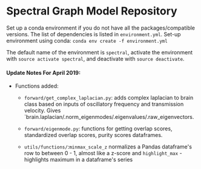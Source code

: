 # Spectral Graph Model Repository

Set up a conda environment if you do not have all the packages/compatible versions.
The list of dependencies is listed in `environment.yml`. Set-up environment using conda: 
`conda env create -f environment.yml`

The default name of the environment is `spectral`, activate the environment with `source activate spectral`, and deactivate with `source deactivate`.

#### Update Notes For April 2019:
 - Functions added:
    - `forward/get_complex_laplacian.py`: adds complex laplacian to brain class based on inputs of oscillatory frequency and transmission velocity. Gives `brain.laplacian/.norm_eigenmodes/.eigenvalues/.raw_eigenvectors.

    - `forward/eigenmode.py`: functions for getting overlap scores, standardized overlap scores, purity scores dataframes.

    - `utils/functions/`:`minmax_scale_z` normalizes a Pandas dataframe's row to between 0 - 1, almost like a z-score and `highlight_max` - highlights maximum in a dataframe's series